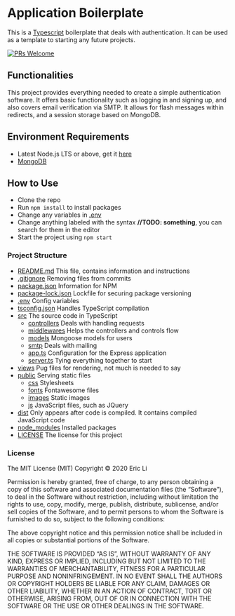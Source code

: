 # Application Boilerplate
This is a [Typescript](https://www.typescriptlang.org/) boilerplate that deals with authentication. It can be used as a template to starting any future projects.

[![PRs Welcome](https://img.shields.io/badge/PRs-welcome-brightgreen.svg?style=flat-square)](http://makeapullrequest.com)


## Functionalities
This project provides everything needed to create a simple authentication software. It offers basic functionality such as logging in and signing up, and also covers email verification via SMTP. It allows for flash messages within redirects, and a session storage based on MongoDB.

## Environment Requirements
- Latest Node.js LTS or above, get it [here](https://nodejs.org)
- [MongoDB](https://mongodb.com)

## How to Use
- Clone the repo
- Run ```npm install``` to install packages
- Change any variables in [.env](.env)
- Change anything labeled with the syntax **//TODO: something**, you can search for them in the editor
- Start the project using ```npm start```

### Project Structure
- [README.md](README.md) This file, contains information and instructions
- [.gitignore](.gitignore) Removing files from commits
- [package.json](package.json) Information for NPM
- [package-lock.json](package-lock.json) Lockfile for securing package versioning
- [.env](.env) Config variables
- [tsconfig.json](tsconfig.json) Handles TypeScript compilation
- [src](/src) The source code in TypeScript
	- [controllers](/src/controllers) Deals with handling requests
	- [middlewares](/src/middlewares) Helps the controllers and controls flow
	- [models](/src/models) Mongoose models for users
	- [smtp](/src/smtp) Deals with mailing
	- [app.ts](/src/app.ts) Configuration for the Express application
	- [server.ts](/src/server.ts) Tying everything together to start
- [views](/views) Pug files for rendering, not much is needed to say
- [public](/public) Serving static files
	- [css](/public/css) Stylesheets
	- [fonts](/public/fonts) Fontawesome files
	- [images](/public/images) Static images
	- [js](/public/js) JavaScript files, such as JQuery
- [dist](/dist) Only appears after code is compiled. It contains compiled JavaScript code
- [node_modules](/node_modules) Installed packages
- [LICENSE](LICENSE) The license for this project

### License
The MIT License (MIT)
Copyright © 2020 Eric Li

Permission is hereby granted, free of charge, to any person obtaining a copy of this software and associated documentation files (the “Software”), to deal in the Software without restriction, including without limitation the rights to use, copy, modify, merge, publish, distribute, sublicense, and/or sell copies of the Software, and to permit persons to whom the Software is furnished to do so, subject to the following conditions:

The above copyright notice and this permission notice shall be included in all copies or substantial portions of the Software.

THE SOFTWARE IS PROVIDED “AS IS”, WITHOUT WARRANTY OF ANY KIND, EXPRESS OR IMPLIED, INCLUDING BUT NOT LIMITED TO THE WARRANTIES OF MERCHANTABILITY, FITNESS FOR A PARTICULAR PURPOSE AND NONINFRINGEMENT. IN NO EVENT SHALL THE AUTHORS OR COPYRIGHT HOLDERS BE LIABLE FOR ANY CLAIM, DAMAGES OR OTHER LIABILITY, WHETHER IN AN ACTION OF CONTRACT, TORT OR OTHERWISE, ARISING FROM, OUT OF OR IN CONNECTION WITH THE SOFTWARE OR THE USE OR OTHER DEALINGS IN THE SOFTWARE.